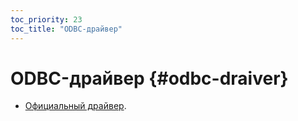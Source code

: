```yaml
---
toc_priority: 23
toc_title: "ODBC-драйвер"
---
```



# ODBC-драйвер {#odbc-draiver}

-   [Официальный драйвер](https://github.com/ClickHouse/clickhouse-odbc).

